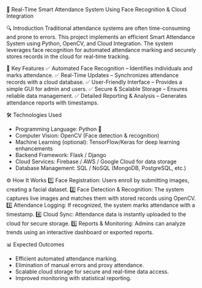 📌 Real-Time Smart Attendance System Using Face Recognition & Cloud Integration

🔍 Introduction
Traditional attendance systems are often time-consuming and prone to errors. This project implements an efficient Smart Attendance System using Python, OpenCV, and Cloud Integration.
The system leverages face recognition for automated attendance marking and securely stores records in the cloud for real-time tracking.

🚀 Key Features
✅ Automated Face Recognition – Identifies individuals and marks attendance.
✅ Real-Time Updates – Synchronizes attendance records with a cloud database.
✅ User-Friendly Interface – Provides a simple GUI for admin and users.
✅ Secure & Scalable Storage – Ensures reliable data management.
✅ Detailed Reporting & Analysis – Generates attendance reports with timestamps.

🛠 Technologies Used
- Programming Language: Python 🐍
- Computer Vision: OpenCV (Face detection & recognition)
- Machine Learning (optional): TensorFlow/Keras for deep learning enhancements
- Backend Framework: Flask / Django
- Cloud Services: Firebase / AWS / Google Cloud for data storage
- Database Management: SQL / NoSQL (MongoDB, PostgreSQL, etc.)

⚙️ How It Works
1️⃣ Face Registration: Users enroll by submitting images, creating a facial dataset.
2️⃣ Face Detection & Recognition: The system captures live images and matches them with stored records using OpenCV.
3️⃣ Attendance Logging: If recognized, the system marks attendance with a timestamp.
4️⃣ Cloud Sync: Attendance data is instantly uploaded to the cloud for secure storage.
5️⃣ Reports & Monitoring: Admins can analyze trends using an interactive dashboard or exported reports.

📊 Expected Outcomes
- Efficient automated attendance marking.
- Elimination of manual errors and proxy attendance.
- Scalable cloud storage for secure and real-time data access.
- Improved monitoring with statistical reporting.


